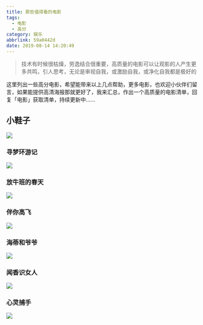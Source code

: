 ```yaml
---
title: 那些值得看的电影
tags:
  - 电影
  - 高分
category: 娱乐
abbrlink: 59a0442d
date: 2019-08-14 14:20:49
---
```


> 技术有时候很枯燥，劳逸结合很重要，高质量的电影可以让观影的人产生更多共鸣，引人思考，无论是审视自我，或激励自我，或净化自我都是极好的

这里列出一些高分电影，希望能带来以上几点帮助，更多电影，也欢迎小伙伴们留言，如果能提供高清海报那就更好了，我来汇总，作出一个高质量的电影清单，回复「电影」获取清单，持续更新中......

## 小鞋子
![](https://rgyb.sunluomeng.top/%E5%85%AC%E4%BC%97%E8%B4%A6%E5%8F%B7%E6%96%87%E7%AB%A0/%E6%84%9F%E6%83%B3%E4%B8%8E%E6%80%BB%E7%BB%93/_image/2019-08-14/xiaoxiezi.jpg)

### 寻梦环游记
![](https://rgyb.sunluomeng.top/%E5%85%AC%E4%BC%97%E8%B4%A6%E5%8F%B7%E6%96%87%E7%AB%A0/%E6%84%9F%E6%83%B3%E4%B8%8E%E6%80%BB%E7%BB%93/_image/2019-08-14/COCO.jpg)

### 放牛班的春天
![](https://rgyb.sunluomeng.top/%E5%85%AC%E4%BC%97%E8%B4%A6%E5%8F%B7%E6%96%87%E7%AB%A0/%E6%84%9F%E6%83%B3%E4%B8%8E%E6%80%BB%E7%BB%93/_image/2019-08-14/fangniu.jpg)

### 伴你高飞
![](https://rgyb.sunluomeng.top/%E5%85%AC%E4%BC%97%E8%B4%A6%E5%8F%B7%E6%96%87%E7%AB%A0/%E6%84%9F%E6%83%B3%E4%B8%8E%E6%80%BB%E7%BB%93/_image/2019-08-14/103109.57547600_1000X1000.jpg)


### 海蒂和爷爷
![](https://rgyb.sunluomeng.top/%E5%85%AC%E4%BC%97%E8%B4%A6%E5%8F%B7%E6%96%87%E7%AB%A0/%E6%84%9F%E6%83%B3%E4%B8%8E%E6%80%BB%E7%BB%93/_image/2019-08-14/14150-n3720180319163904_wu400.jpg)

### 闻香识女人
![](https://rgyb.sunluomeng.top/%E5%85%AC%E4%BC%97%E8%B4%A6%E5%8F%B7%E6%96%87%E7%AB%A0/%E6%84%9F%E6%83%B3%E4%B8%8E%E6%80%BB%E7%BB%93/_image/2019-08-14/scent_of_a_woman_ver1_xlg.jpg)

### 心灵捕手
![](https://rgyb.sunluomeng.top/%E5%85%AC%E4%BC%97%E8%B4%A6%E5%8F%B7%E6%96%87%E7%AB%A0/%E6%84%9F%E6%83%B3%E4%B8%8E%E6%80%BB%E7%BB%93/_image/2019-08-14/good_will_hunting_ver2.jpg)

